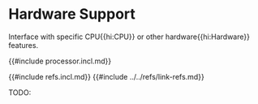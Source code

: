 # Hardware Support

Interface with specific CPU{{hi:CPU}} or other hardware{{hi:Hardware}} features.

{{#include processor.incl.md}}

{{#include refs.incl.md}}
{{#include ../../refs/link-refs.md}}
<div class="hidden">
TODO:
</div>
